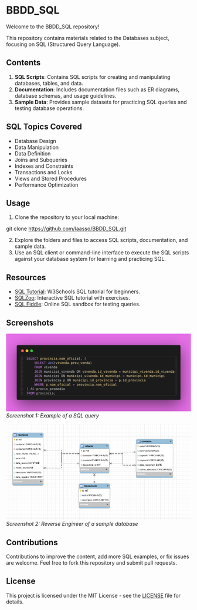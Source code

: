 # BBDD_SQL

Welcome to the BBDD_SQL repository!

This repository contains materials related to the Databases subject, focusing on SQL (Structured Query Language).

## Contents

1. **SQL Scripts**: Contains SQL scripts for creating and manipulating databases, tables, and data.
2. **Documentation**: Includes documentation files such as ER diagrams, database schemas, and usage guidelines.
3. **Sample Data**: Provides sample datasets for practicing SQL queries and testing database operations.

## SQL Topics Covered

- Database Design
- Data Manipulation
- Data Definition
- Joins and Subqueries
- Indexes and Constraints
- Transactions and Locks
- Views and Stored Procedures
- Performance Optimization

## Usage

1. Clone the repository to your local machine:

git clone https://github.com/laasso/BBDD_SQL.git


2. Explore the folders and files to access SQL scripts, documentation, and sample data.
3. Use an SQL client or command-line interface to execute the SQL scripts against your database system for learning and practicing SQL.

## Resources

- [SQL Tutorial](https://www.w3schools.com/sql/): W3Schools SQL tutorial for beginners.
- [SQLZoo](https://sqlzoo.net/): Interactive SQL tutorial with exercises.
- [SQL Fiddle](http://sqlfiddle.com/): Online SQL sandbox for testing queries.

## Screenshots

![SQL Image 1](repoInfo/images/query.png)
*Screenshot 1: Example of a SQL query*

![SQL Image 2](repoInfo/images/er.png)
*Screenshot 2: Reverse Engineer of a sample database*

## Contributions

Contributions to improve the content, add more SQL examples, or fix issues are welcome. Feel free to fork this repository and submit pull requests.

## License

This project is licensed under the MIT License - see the [LICENSE](repoInfo/license) file for details.



